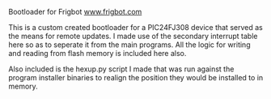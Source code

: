 Bootloader for Frigbot
www.frigbot.com

This is a custom created bootloader for a PIC24FJ308 device that served as the means for remote updates.
I made use of the secondary interrupt table here so as to seperate it from the main programs.
All the logic for writing and reading from flash memory is included here also.

Also included is the hexup.py script I made that was run against the program installer binaries to realign the
position they would be installed to in memory.

